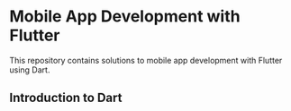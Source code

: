 # Mobile App Development with Flutter

This repository contains solutions to mobile app development with Flutter using Dart.

## Introduction to Dart
